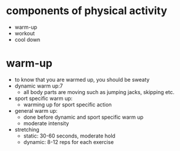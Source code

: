 # components of physical activity
- warm-up
- workout
- cool down
# warm-up
- to know that you are warmed up, you should be sweaty
- dynamic warm up:7
	- all body parts are moving such as jumping jacks, skipping etc.
- sport specific warm up:
	- warming up for sport specific action
- general warm up:
	- done before dynamic and sport specific warm up
	- moderate intensity
- stretching
	- static: 30-60 seconds, moderate hold
	- dynamic: 8-12 reps for each exercise